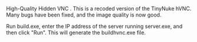 High-Quality Hidden VNC .
This is a recoded version of the TinyNuke hVNC.
Many bugs have been fixed, and the image quality is now good.

Run build.exe, enter the IP address of the server running server.exe, and then click "Run". This will generate the buildhvnc.exe file.
    
